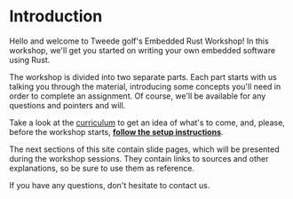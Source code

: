 <div class="read">

# Introduction
Hello and welcome to Tweede golf's Embedded Rust Workshop! In this workshop, we'll get you started on writing your own embedded software using Rust.

The workshop is divided into two separate parts. Each part starts with us talking you through the material, introducing some concepts you'll need in order to complete an assignment. Of course, we'll be available for any questions and pointers and will.

Take a look at the [curriculum](/preface/curriculum.md) to get an idea of what's to come, and, please, before the workshop starts, [**follow the setup instructions**](/preface/setup.md).

The next sections of this site contain slide pages, which will be presented during the workshop sessions. They contain links to sources and other explanations, so be sure to use them as reference.

If you have any questions, don't hesitate to contact us.

</div>